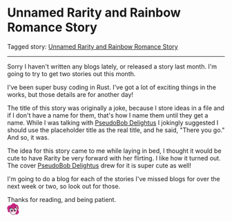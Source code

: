 # Unnamed Rarity and Rainbow Romance Story

Tagged story: [Unnamed Rarity and Rainbow Romance Story](https://www.fimfiction.net/story/560621/unnamed-rarity-and-rainbow-romance-story)

***

Sorry I haven't written any blogs lately, or released a story last month. I'm going to try to get two stories out this month.

I've been super busy coding in Rust. I've got a lot of exciting things in the works, but those details are for another day!

The title of this story was originally a joke, because I store ideas in a file and if I don't have a name for them, that's how I name them until they get a name. While I was talking with [PseudoBob Delightus](https://www.fimfiction.net/user/12771/PseudoBob+Delightus) I jokingly suggested I should use the placeholder title as the real title, and he said, "There you go." And so, it was.

The idea for this story came to me while laying in bed, I thought it would be cute to have Rarity be very forward with her flirting. I like how it turned out. The cover [PseudoBob Delightus](https://www.fimfiction.net/user/12771/PseudoBob+Delightus) drew for it is super cute as well!

I'm going to do a blog for each of the stories I've missed blogs for over the next week or two, so look out for those.

Thanks for reading, and being patient.  
![:pinkiehappy:](../../../emotes/pinkiehappy.png)
